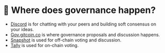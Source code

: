 # 🏢 Where does governance happen?

* [Discord](http://discord.gg/gitcoin) is for chatting with your peers and building soft consensus on your ideas.
* [Gov.gitcoin.co](https://gov.gitcoin.co) is where governance proposals and discussion happens.
* [Snapshot](https://snapshot.org/#/gitcoin) is used for off-chain voting and discussion.
* [Tally](https://www.withtally.com/governance/gitcoin) is used for on-chain voting.
